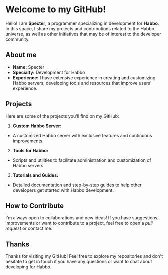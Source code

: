 # Welcome to my GitHub!

Hello! I am **Specter**, a programmer specializing in development for **Habbo**. In this space, I share my projects and contributions related to the Habbo universe, as well as other initiatives that may be of interest to the developer community.

## About me

- **Name:** Specter
- **Specialty:** Development for Habbo
- **Experience:** I have extensive experience in creating and customizing Habbo servers, developing tools and resources that improve users' experience.

## Projects

Here are some of the projects you'll find on my GitHub:

1. **Custom Habbo Server:**
 - A customized Habbo server with exclusive features and continuous improvements.

2. **Tools for Habbo:**
 - Scripts and utilities to facilitate administration and customization of Habbo servers.

3. **Tutorials and Guides:**
 - Detailed documentation and step-by-step guides to help other developers get started with Habbo development.

## How to Contribute

I'm always open to collaborations and new ideas! If you have suggestions, improvements or want to contribute to a project, feel free to open a _pull request_ or contact me.

## Thanks

Thanks for visiting my GitHub! Feel free to explore my repositories and don't hesitate to get in touch if you have any questions or want to chat about developing for Habbo.
